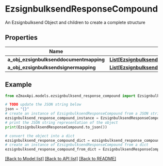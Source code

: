 # EzsignbulksendResponseCompound

An Ezsignbulksend Object and children to create a complete structure

## Properties

Name | Type | Description | Notes
------------ | ------------- | ------------- | -------------
**a_obj_ezsignbulksenddocumentmapping** | [**List[EzsignbulksenddocumentmappingResponseCompound]**](EzsignbulksenddocumentmappingResponseCompound.md) |  | 
**a_obj_ezsignbulksendsignermapping** | [**List[EzsignbulksendsignermappingResponse]**](EzsignbulksendsignermappingResponse.md) |  | 

## Example

```python
from eZmaxApi.models.ezsignbulksend_response_compound import EzsignbulksendResponseCompound

# TODO update the JSON string below
json = "{}"
# create an instance of EzsignbulksendResponseCompound from a JSON string
ezsignbulksend_response_compound_instance = EzsignbulksendResponseCompound.from_json(json)
# print the JSON string representation of the object
print(EzsignbulksendResponseCompound.to_json())

# convert the object into a dict
ezsignbulksend_response_compound_dict = ezsignbulksend_response_compound_instance.to_dict()
# create an instance of EzsignbulksendResponseCompound from a dict
ezsignbulksend_response_compound_from_dict = EzsignbulksendResponseCompound.from_dict(ezsignbulksend_response_compound_dict)
```
[[Back to Model list]](../README.md#documentation-for-models) [[Back to API list]](../README.md#documentation-for-api-endpoints) [[Back to README]](../README.md)


